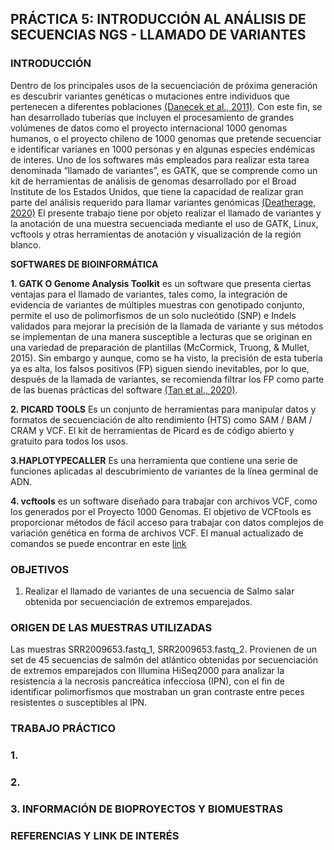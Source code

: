 
## PRÁCTICA 5: INTRODUCCIÓN AL ANÁLISIS DE SECUENCIAS NGS - LLAMADO DE VARIANTES

### INTRODUCCIÓN
Dentro de los principales usos de la secuenciación de próxima generación es descubrir variantes genéticas o mutaciones entre individuos que pertenecen a diferentes poblaciones [(Danecek et al., 2011)](https://www.ncbi.nlm.nih.gov/pmc/articles/PMC3137218/). Con este fin, se han desarrollado tuberías que incluyen el procesamiento de grandes volúmenes de datos como el proyecto internacional 1000 genomas humanos, o el proyecto chileno de 1000 genomas que pretende secuenciar e identificar varianes en 1000 personas y en algunas especies endémicas de interes.
Uno de los softwares más empleados para realizar esta tarea denominada “llamado de variantes”, es GATK, que se comprende como un kit de herramientas de análisis de genomas desarrollado por el Broad Institute de los Estados Unidos, que tiene la capacidad de realizar gran parte del análisis requerido para llamar variantes genómicas [(Deatherage, 2020)](https://wikis.utexas.edu/display/bioiteam/Genome+Analysis+Toolkit+%28GATK%29+.+--+GVA2020)
El presente trabajo tiene por objeto realizar el llamado de variantes y la anotación de una muestra secuenciada mediante el uso de GATK, Linux, vcftools y otras herramientas de anotación y visualización de la región blanco.

**SOFTWARES DE BIOINFORMÁTICA**

**1. GATK O Genome Analysis Toolkit** es un software que presenta ciertas ventajas para el llamado de variantes, tales como, la integración de evidencia de variantes de múltiples muestras con genotipado conjunto, permite el uso de polimorfismos de un solo nucleótido (SNP) e Indels validados para mejorar la precisión de la llamada de variante y sus métodos se implementan de una manera susceptible a lecturas que se originan en una variedad de preparación de plantillas (McCormick, Truong, & Mullet, 2015). Sin embargo y aunque, como se ha visto, la precisión de esta tubería ya es alta, los falsos positivos (FP) siguen siendo inevitables, por lo que, después de la llamada de variantes, se recomienda filtrar los FP como parte de las buenas prácticas del software [(Tan et al., 2020)](https://www.biorxiv.org/content/10.1101/2020.03.23.003525v1).

**2. PICARD TOOLS** Es un conjunto de herramientas para manipular datos y formatos de secuenciación de alto rendimiento (HTS) como SAM / BAM / CRAM y VCF. El kit de herramientas de Picard es de código abierto y gratuito para todos los usos.

**3.HAPLOTYPECALLER** Es una herramienta que contiene una serie de funciones aplicadas al descubrimiento de variantes de la línea germinal de ADN.

**4. vcftools** es un software diseñado para trabajar con archivos VCF, como los generados por el Proyecto 1000 Genomas. El objetivo de VCFtools es proporcionar métodos de fácil acceso para trabajar con datos complejos de variación genética en forma de archivos VCF. El manual actualizado de comandos se puede encontrar en este [link](https://vcftools.github.io/man_latest.html)


### OBJETIVOS 
1. Realizar el llamado de variantes de una secuencia de Salmo salar obtenida por secuenciación de extremos emparejados.

### ORIGEN DE LAS MUESTRAS UTILIZADAS
Las muestras SRR2009653.fastq_1, SRR2009653.fastq_2. Provienen de un set de 45 secuencias de salmón del atlántico obtenidas por secuenciación de extremos emparejados con Illumina HiSeq2000 para analizar la resistencia a la necrosis pancreática infecciosa (IPN), con el fin de identificar polimorfismos que mostraban un gran contraste entre peces resistentes o susceptibles al IPN.


### TRABAJO PRÁCTICO

### 1.

### 2. 




### 3. INFORMACIÓN DE BIOPROYECTOS Y BIOMUESTRAS


### REFERENCIAS Y LINK DE INTERÉS
